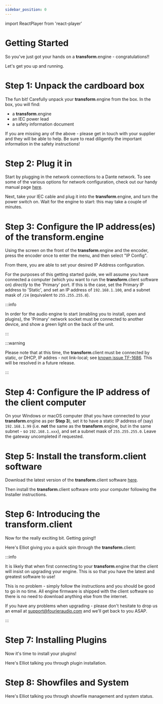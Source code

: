 ```yaml
---
sidebar_position: 0
---
```


import ReactPlayer from 'react-player'

# Getting Started

So you've just got your hands on a **transform**.engine - congratulations!!

Let's get you up and running.

# Step 1: Unpack the cardboard box

The fun bit! Carefully unpack your **transform**.engine from the box. In the box, you will find:

- a **transform**.engine
- an IEC power lead
- a safety information document

If you are missing any of the above - please get in touch with your supplier and they will be able to help.
Be sure to read diligently the important information in the safety instructions!

# Step 2: Plug it in

Start by plugging in the network connections to a Dante network. To see some of the various options for network configuration, check out our handy manual page [here](installation/dante-network-examples).

Next, take your IEC cable and plug it into the **transform**.engine, and turn the power switch on.
Wait for the engine to start: this may take a couple of minutes.

# Step 3: Configure the IP address(es) of the **transform**.engine

Using the screen on the front of the **transform**.engine and the encoder, press the encoder once to enter the menu, and then select "IP Config".

From there, you are able to set your desired IP Address configuration.

For the purposes of this getting started guide, we will assume you have connected a computer (which
you want to run the **transform**.client software on) _directly_ to the 'Primary' port. If this is
the case, set the Primary IP address to 'Static', and set an IP address of `192.168.1.100`, and a
subnet mask of `/24` (equivalent to `255.255.255.0`).

:::info

In order for the audio engine to start (enabling you to install, open and plugins), the 'Primary' network socket must be connected to another device, and show a green light on the back of the unit.

:::

:::warning

Please note that at this time, the **transform**.client must be connected by static, or DHCP, IP addres - not link-local; see [known issue TF-1686](../known-issues).
This will be resolved in a future release.

:::

# Step 4: Configure the IP address of the client computer

On your Windows or macOS computer (that you have connected to your **transform**.engine as per
**Step 3**), set it to have a static IP address of (say) `192.168.1.99` (i.e. **not** the same as the
**transform**.engine, but in the same subnet - so `192.168.1.xxx`), and set a subnet mask of
`255.255.255.0`. Leave the gateway uncompleted if requested.

# Step 5: Install the **transform**.client software

Download the latest version of the **transform**.client software [here](../downloads).

Then install the **transform**.client software onto your computer following the Installer instructions.

# Step 6: Introducing the **transform**.client

Now for the really exciting bit. Getting going!!

Here's Elliot giving you a quick spin through the **transform**.client:

<ReactPlayer controls url="https://www.youtube.com/watch?v=4sT_dBsWTvc" />

:::info

It is likely that when first connecting to your **transform**.engine that the client will insist on upgrading your engine. This is so that you have the latest and greatest software to use!

This is no problem - simply follow the instructions and you should be good to go in no time. All engine firmware is shipped with the client software so there is no need to download anything else from the internet.

If you have any problems when upgrading - please don't hesitate to drop us an email at support@fourieraudio.com and we'll get back to you ASAP.

:::

# Step 7: Installing Plugins

Now it's time to install your plugins!

Here's Elliot talking you through plugin installation.

<ReactPlayer controls url="https://www.youtube.com/watch?v=wM6M_uJXXxI" />

# Step 8: Showfiles and System

Here's Elliot talking you through showfile management and system status.

<ReactPlayer controls url="https://www.youtube.com/watch?v=ZiR2LXC6WYI" />
